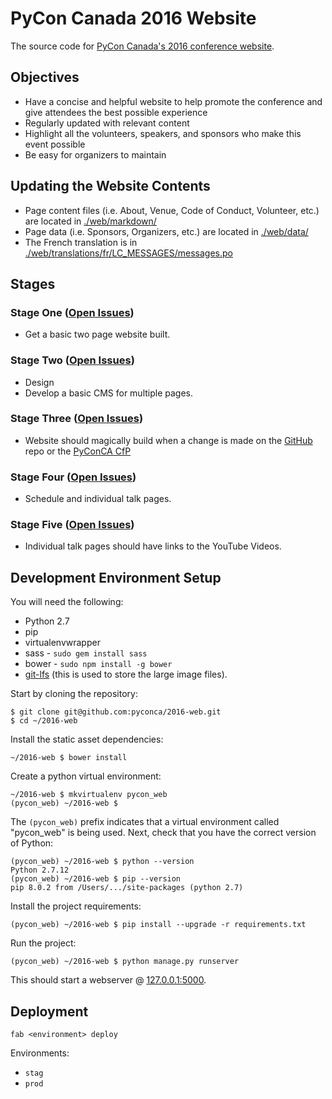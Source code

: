 # PyCon Canada 2016 Website

The source code for [PyCon Canada's 2016 conference website](https://2016.pycon.ca/).

## Objectives

* Have a concise and helpful website to help promote the conference and give attendees the best possible experience
* Regularly updated with relevant content
* Highlight all the volunteers, speakers, and sponsors who make this event possible
* Be easy for organizers to maintain

## Updating the Website Contents

* Page content files (i.e. About, Venue, Code of Conduct, Volunteer, etc.) are located in [./web/markdown/](./web/markdown)
* Page data (i.e. Sponsors, Organizers, etc.) are located in [./web/data/](./web/data)
* The French translation is in [./web/translations/fr/LC_MESSAGES/messages.po](./web/translations/fr/LC_MESSAGES/messages.po)

## Stages

### Stage One ([Open Issues](https://github.com/pyconca/2016-web/issues?q=is%3Aopen+is%3Aissue+milestone%3A%22Stage+One%22))

* Get a basic two page website built.

### Stage Two ([Open Issues](https://github.com/pyconca/2016-web/issues?q=is%3Aopen+is%3Aissue+milestone%3A%22Stage+Two%22))

* Design
* Develop a basic CMS for multiple pages.

### Stage Three ([Open Issues](https://github.com/pyconca/2016-web/issues?q=is%3Aopen+is%3Aissue+milestone%3A%22Stage+Three%22))

* Website should magically build when a change is made on the [GitHub](https://github.com/pyconca/2016-web) repo or the [PyConCA CfP](https://cfp.pycon.ca/)

### Stage Four ([Open Issues](https://github.com/pyconca/2016-web/issues?q=is%3Aopen+is%3Aissue+milestone%3A%22Stage+Four%22))

* Schedule and individual talk pages.

### Stage Five ([Open Issues](https://github.com/pyconca/2016-web/issues?q=is%3Aopen+is%3Aissue+milestone%3A%22Stage+Five%22))

* Individual talk pages should have links to the YouTube Videos.

## Development Environment Setup

You will need the following:

* Python 2.7
* pip
* virtualenvwrapper
* sass - `sudo gem install sass`
* bower - `sudo npm install -g bower`
* [git-lfs](https://git-lfs.github.com/) (this is used to store the large image files).

Start by cloning the repository:

```
$ git clone git@github.com:pyconca/2016-web.git
$ cd ~/2016-web
```

Install the static asset dependencies:

```
~/2016-web $ bower install
```

Create a python virtual environment:

```
~/2016-web $ mkvirtualenv pycon_web
(pycon_web) ~/2016-web $
```

The `(pycon_web)` prefix indicates that a virtual environment called "pycon_web" is being used. Next, check that you have the correct version of Python:

```
(pycon_web) ~/2016-web $ python --version
Python 2.7.12
(pycon_web) ~/2016-web $ pip --version
pip 8.0.2 from /Users/.../site-packages (python 2.7)
```

Install the project requirements:

```
(pycon_web) ~/2016-web $ pip install --upgrade -r requirements.txt
```

Run the project:

```
(pycon_web) ~/2016-web $ python manage.py runserver
```

This should start a webserver @ [127.0.0.1:5000](http://127.0.0.1:5000/en/).

## Deployment

```
fab <environment> deploy
```

Environments:

* `stag`
* `prod`
